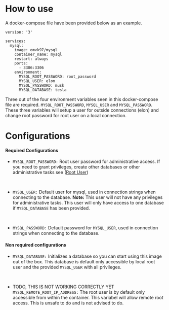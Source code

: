 # How to use
A docker-compose file have been provided below as an example.

```
version: '3'

services:
  mysql:
    image: omvk97/mysql
    container_name: mysql
    restart: always
    ports:
      - 3306:3306
    environment:
      MYSQL_ROOT_PASSWORD: root_password
      MYSQL_USER: elon
      MYSQL_PASSWORD: musk
      MYSQL_DATABASE: tesla

```

Three out of the four environment variables seen in this docker-compose file are required. `MYSQL_ROOT_PASSWORD`, `MYSQL_USER` and `MYSQL_PASSWORD`. These three variables will setup a user for outside connections (elon) and change root password for root user on a local connection.

# Configurations
#### Required Configurations

- `MYSQL_ROOT_PASSWORD:` Root user password for administrative access. If you need to grant privileges, create other databases or other administrative tasks see ([Root User](#root-user))
</br>

- `MYSQL_USER:` Default user for mysql, used in connection strings when connecting to the database. **Note:** This user will not have any privileges for administrative tasks. This user will only have access to one database if `MYSQL_DATABASE` has been provided.
</br>

- `MYSQL_PASSWORD:` Default password for `MYSQL_USER`, used in connection strings when connecting to the database.

#### Non required configurations

- `MYSQL_DATABASE:` Initializes a database so you can start using this image out of the box. This database is default only accessible by local root user and the provided `MYSQL_USER` with all privileges. 
</br>

- TODO, THIS IS NOT WORKING CORRECTLY YET `MYSQL_REMOTE_ROOT_IP_ADDRESS:` The root user is by default only accessible from within the container. This variabel will allow remote root access. This is unsafe to do and is not advised to do.




